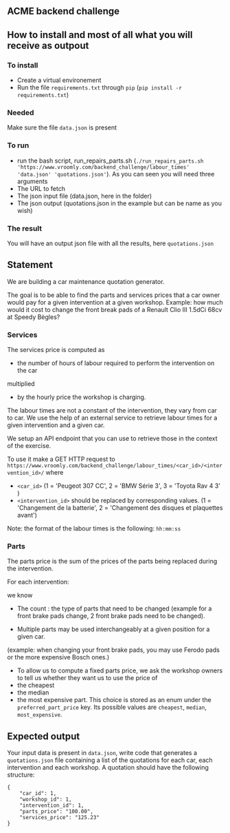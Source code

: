 ACME backend challenge
-------------------------

## How to install and most of all what you will receive as outpout
 
### To install 

- Create a virtual environement 
- Run the file `requirements.txt` through `pip` (`pip install -r requirements.txt`)

### Needed 

Make sure the file `data.json` is present 

### To run

- run the bash script, run_repairs_parts.sh (`./run_repairs_parts.sh 'https://www.vroomly.com/backend_challenge/labour_times' 'data.json' 'quotations.json'`). As you can seen you will need three arguments
 - The URL to fetch
 - The json input file (data.json, here in the folder)
 - The json output (quotations.json in the example but can be name as you wish)

### The result

You will have an output json file with all the results, here `quotations.json`


## Statement

We are building a car maintenance quotation generator.

The goal is to be able to find the parts and services prices
that a car owner would pay for a given intervention at a given workshop.
Example: how much would it cost to change the front break pads of a
Renault Clio III 1.5dCi 68cv at Speedy Bègles?

### Services
The services price is computed as 

- the number of hours of labour required to perform the
intervention on the car 

multiplied 

- by the hourly price the workshop is charging.

The labour times are not a constant of the intervention, they vary from car
to car. We use the help of an external service to retrieve labour times for a given
intervention and a given car.
 
We setup an API endpoint that you can use to retrieve those in the context of the exercise.
 
To use it make a GET HTTP request to `https://www.vroomly.com/backend_challenge/labour_times/<car_id>/<intervention_id>/`
where 
- `<car_id>` (1 = 'Peugeot 307 CC', 2 = 'BMW Série 3', 3 = 'Toyota Rav 4 3' )  
- `<intervention_id>` should be replaced by corresponding values. (1 = 'Changement de la batterie', 2 = 'Changement des disques et plaquettes avant')

Note: the format of the labour times is the following: `hh:mm:ss`

### Parts
The parts price is the sum of the prices of the parts being replaced during the intervention.

For each intervention: 

we know 

- The count : the type of parts that need to be changed
(example for a front brake pads change, 2 front brake pads need to be changed).

- Multiple parts may be used interchangeably at a given position for a given car.

(example: when changing your front brake pads, you may use Ferodo pads or
the more expensive Bosch ones.)

- To allow us to compute a fixed parts price, we ask the workshop owners
  to tell us whether they want us to use the price of 
 - the cheapest
 - the median
 - the most expensive part. 
 This choice is stored as an enum under the `preferred_part_price` key.
 Its possible values are `cheapest`, `median`, `most_expensive`.



## Expected output

Your input data is present in `data.json`, write code that generates a `quotations.json`
file containing a list of the quotations for each car, each intervention and each workshop.
A quotation should have the following structure:

    {
        "car_id": 1,
        "workshop_id": 1,
        "intervention_id": 1,
        "parts_price": "100.00",
        "services_price": "125.23"
    }
